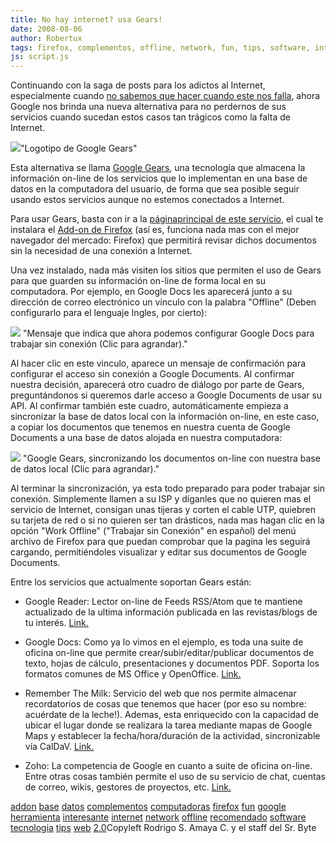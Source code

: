 ```yaml
---
title: No hay internet? usa Gears!
date: 2008-08-06
author: Robertux
tags: firefox, complementos, offline, network, fun, tips, software, internet, interesante, recomendado, addon, web 2.0, computadoras, google, tecnologia, base de datos, herramienta
js: script.js
---
```


Continuando con la saga de posts para los adictos al Internet,
      especialmente cuando [no sabemos que hacer cuando este nos falla](http://srbyte.blogspot.com/2008/02/guia-para-la-supervivencia-del-geek.html), ahora Google nos brinda una nueva
      alternativa para no perdernos de sus servicios cuando sucedan estos casos tan trágicos como la
      falta de Internet.

[![](http://3.bp.blogspot.com/_jH77WNrMVRA/SJnltsipQQI/AAAAAAAAB-A/8lJ4s20QhoU/s400/GearsLogo.png)](http://3.bp.blogspot.com/_jH77WNrMVRA/SJnltsipQQI/AAAAAAAAB-A/8lJ4s20QhoU/s1600-h/GearsLogo.png)"Logotipo de Google
      Gears"

Esta alternativa se llama
      [Google Gears](http://gears.google.com/), una tecnología que almacena
      la información on-line de los servicios que lo implementan en una base de datos en la
      computadora del usuario, de forma que sea posible seguir usando estos servicios aunque no
      estemos conectados a Internet.

Para usar Gears, basta con ir a la [página](http://gears.google.com/)[principal de este servicio](http://gears.google.com/), el cual te instalara
      el [Add-on de Firefox](http://srbyte.blogspot.com/2008/07/qu-es-un-complementoadd-on-de-firefox.html) (así es, funciona nada mas con el mejor navegador del mercado: Firefox)
      que permitirá revisar dichos documentos sin la necesidad de una conexión a Internet.

Una vez instalado, nada más visiten los sitios que permiten el uso de Gears
      para que guarden su información on-line de forma local en su computadora. Por ejemplo, en
      Google Docs les aparecerá junto a su dirección de correo electrónico un vínculo con la palabra
      "Offline" (Deben configurarlo para el lenguaje Ingles, por cierto):

[![](http://3.bp.blogspot.com/_jH77WNrMVRA/SJnq73SEObI/AAAAAAAAB-Q/78l9TwmuXW0/s400/GearsOfflineMessage.png)](http://3.bp.blogspot.com/_jH77WNrMVRA/SJnq73SEObI/AAAAAAAAB-Q/78l9TwmuXW0/s1600-h/GearsOfflineMessage.png)
"Mensaje que indica que ahora podemos configurar Google Docs para trabajar sin
      conexión (Clic para agrandar)."

Al hacer clic en este vinculo, aparece un mensaje de confirmación para configurar el
      acceso sin conexión a Google Documents. Al confirmar nuestra decisión, aparecerá otro cuadro
      de diálogo por parte de Gears, preguntándonos si queremos darle acceso a Google Documents de
      usar su API. Al confirmar también este cuadro, automáticamente empieza a sincronizar la base
      de datos local con la información on-line, en este caso, a copiar los documentos que tenemos
      en nuestra cuenta de Google Documents a una base de datos alojada en nuestra
      computadora:

[![](http://1.bp.blogspot.com/_jH77WNrMVRA/SJntoEJlBWI/AAAAAAAAB-g/SbwGQ9n_Xvw/s400/GoogleDocsSync.png)](http://1.bp.blogspot.com/_jH77WNrMVRA/SJntoEJlBWI/AAAAAAAAB-g/SbwGQ9n_Xvw/s1600-h/GoogleDocsSync.png)
"Google Gears,
      sincronizando los documentos on-line con nuestra base de datos local (Clic para
      agrandar)."

Al terminar la
      sincronización, ya esta todo preparado para poder trabajar sin conexión. Simplemente llamen a
      su ISP y díganles que no quieren mas el servicio de Internet, consigan unas tijeras y corten
      el cable UTP, quiebren su tarjeta de red o si no quieren ser tan drásticos, nada mas hagan
      clic en la opción "Work Offline" ("Trabajar sin Conexión" en español) del menú archivo de
      Firefox para que puedan comprobar que la pagina les seguirá cargando, permitiéndoles
      visualizar y editar sus documentos de Google Documents.

Entre los
      servicios que actualmente soportan Gears están:

- Google Reader: Lector on-line de Feeds RSS/Atom que te mantiene actualizado de la ultima información publicada en las revistas/blogs de tu interés. [Link.](http://reader.google.com/)

- Google Docs: Como ya lo vimos en el ejemplo, es toda una suite de oficina on-line que permite crear/subir/editar/publicar documentos de texto, hojas de cálculo, presentaciones y documentos PDF. Soporta los formatos comunes de MS Office y OpenOffice. [Link.](http://docs.google.com/)

- Remember The Milk: Servicio del web que nos permite almacenar recordatorios de cosas que tenemos que hacer (por eso su nombre: acuérdate de la leche!). Ademas, esta enriquecido con la capacidad de ubicar el lugar donde se realizara la tarea mediante mapas de Google Maps y establecer la fecha/hora/duración de la actividad, sincronizable vía CalDaV. [Link.](http://www.rememberthemilk.com/)

- Zoho: La competencia de Google en cuanto a suite de oficina on-line. Entre otras cosas también permite el uso de su servicio de chat, cuentas de correo, wikis, gestores de proyectos, etc. [Link.](http://www.zoho.com/)

[addon](http://www.blogalaxia.com/tags/addon) [base](http://www.blogalaxia.com/tags/base) [datos](http://www.blogalaxia.com/tags/datos) [complementos](http://www.blogalaxia.com/tags/complementos) [computadoras](http://www.blogalaxia.com/tags/computadoras) [firefox](http://www.blogalaxia.com/tags/firefox) [fun](http://www.blogalaxia.com/tags/fun) [google](http://www.blogalaxia.com/tags/google) [herramienta](http://www.blogalaxia.com/tags/herramienta) [interesante](http://www.blogalaxia.com/tags/interesante) [internet](http://www.blogalaxia.com/tags/internet) [network](http://www.blogalaxia.com/tags/network) [offline](http://www.blogalaxia.com/tags/offline) [recomendado](http://www.blogalaxia.com/tags/recomendado) [software](http://www.blogalaxia.com/tags/software) [tecnologia](http://www.blogalaxia.com/tags/tecnologia) [tips](http://www.blogalaxia.com/tags/tips) [web](http://www.blogalaxia.com/tags/web) [2.0](http://www.blogalaxia.com/tags/2.0)Copyleft Rodrigo S. Amaya C.
      y el staff del Sr. Byte